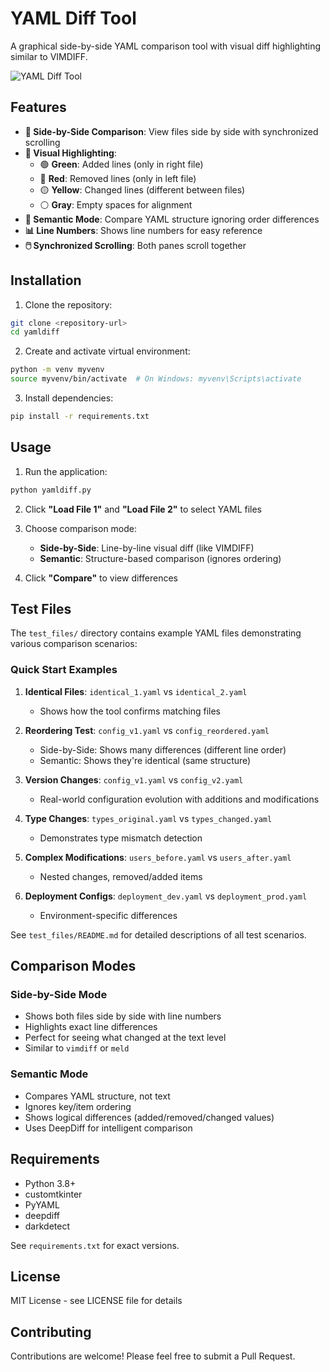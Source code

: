 # YAML Diff Tool

A graphical side-by-side YAML comparison tool with visual diff highlighting similar to VIMDIFF.

![YAML Diff Tool](https://img.shields.io/badge/python-3.8+-blue.svg)

## Features

- **🔄 Side-by-Side Comparison**: View files side by side with synchronized scrolling
- **🎨 Visual Highlighting**: 
  - 🟢 **Green**: Added lines (only in right file)
  - 🔴 **Red**: Removed lines (only in left file)  
  - 🟡 **Yellow**: Changed lines (different between files)
  - ⚪ **Gray**: Empty spaces for alignment
- **🧠 Semantic Mode**: Compare YAML structure ignoring order differences
- **📊 Line Numbers**: Shows line numbers for easy reference
- **🖱️ Synchronized Scrolling**: Both panes scroll together

## Installation

1. Clone the repository:
```bash
git clone <repository-url>
cd yamldiff
```

2. Create and activate virtual environment:
```bash
python -m venv myvenv
source myvenv/bin/activate  # On Windows: myvenv\Scripts\activate
```

3. Install dependencies:
```bash
pip install -r requirements.txt
```

## Usage

1. Run the application:
```bash
python yamldiff.py
```

2. Click **"Load File 1"** and **"Load File 2"** to select YAML files

3. Choose comparison mode:
   - **Side-by-Side**: Line-by-line visual diff (like VIMDIFF)
   - **Semantic**: Structure-based comparison (ignores ordering)

4. Click **"Compare"** to view differences

## Test Files

The `test_files/` directory contains example YAML files demonstrating various comparison scenarios:

### Quick Start Examples

1. **Identical Files**: `identical_1.yaml` vs `identical_2.yaml`
   - Shows how the tool confirms matching files

2. **Reordering Test**: `config_v1.yaml` vs `config_reordered.yaml`
   - Side-by-Side: Shows many differences (different line order)
   - Semantic: Shows they're identical (same structure)

3. **Version Changes**: `config_v1.yaml` vs `config_v2.yaml`
   - Real-world configuration evolution with additions and modifications

4. **Type Changes**: `types_original.yaml` vs `types_changed.yaml`
   - Demonstrates type mismatch detection

5. **Complex Modifications**: `users_before.yaml` vs `users_after.yaml`
   - Nested changes, removed/added items

6. **Deployment Configs**: `deployment_dev.yaml` vs `deployment_prod.yaml`
   - Environment-specific differences

See `test_files/README.md` for detailed descriptions of all test scenarios.

## Comparison Modes

### Side-by-Side Mode
- Shows both files side by side with line numbers
- Highlights exact line differences
- Perfect for seeing what changed at the text level
- Similar to `vimdiff` or `meld`

### Semantic Mode
- Compares YAML structure, not text
- Ignores key/item ordering
- Shows logical differences (added/removed/changed values)
- Uses DeepDiff for intelligent comparison

## Requirements

- Python 3.8+
- customtkinter
- PyYAML
- deepdiff
- darkdetect

See `requirements.txt` for exact versions.

## License

MIT License - see LICENSE file for details

## Contributing

Contributions are welcome! Please feel free to submit a Pull Request.

